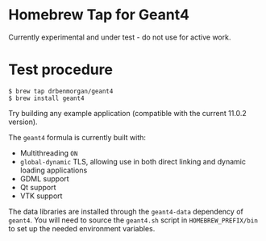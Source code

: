 # Homebrew Tap for Geant4

Currently experimental and under test - do not use for active work.

# Test procedure
```
$ brew tap drbenmorgan/geant4
$ brew install geant4
```

Try building any example application (compatible with the current 11.0.2
version).

The `geant4` formula is currently built with:

- Multithreading `ON`
- `global-dynamic` TLS, allowing use in both direct linking and dynamic loading
  applications
- GDML support
- Qt support
- VTK support

The data libraries are installed through the `geant4-data` dependency of `geant4`.
You will need to source the `geant4.sh` script in `HOMEBREW_PREFIX/bin` to set up
the needed environment variables.
